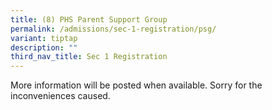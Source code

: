 ```yaml
---
title: (8) PHS Parent Support Group
permalink: /admissions/sec-1-registration/psg/
variant: tiptap
description: ""
third_nav_title: Sec 1 Registration
---
```

<p>More information will be posted when available. Sorry for the inconveniences caused. </p>
